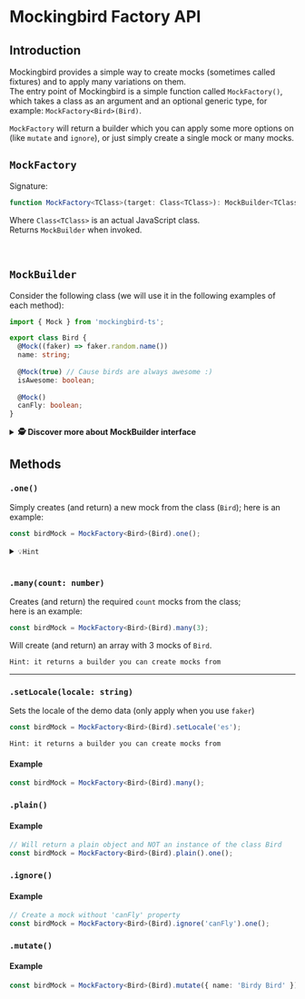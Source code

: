 # Mockingbird Factory API

## Introduction
Mockingbird provides a simple way to create mocks (sometimes called fixtures)
and to apply many variations on them. \
The entry point of Mockingbird is a simple function called `MockFactory()`, which takes 
a class as an argument and an optional generic type, for example: `MockFactory<Bird>(Bird)`.

`MockFactory` will return a builder which you can apply some more options on (like `mutate` and `ignore`),
or just simply create a single mock or many mocks.

## `MockFactory`

Signature:
```typescript
function MockFactory<TClass>(target: Class<TClass>): MockBuilder<TClass>;
```

Where `Class<TClass>` is an actual JavaScript class. \
Returns `MockBuilder` when invoked.

<br>

## `MockBuilder`

Consider the following class (we will use it in the following examples of each method):

```typescript
import { Mock } from 'mockingbird-ts'; 

export class Bird {
  @Mock((faker) => faker.random.name())
  name: string;
  
  @Mock(true) // Cause birds are always awesome :)
  isAwesome: boolean;
  
  @Mock()
  canFly: boolean;
}
```

<details><summary><b>🕵️‍ Discover more about MockBuilder interface</b></summary><p>

```typescript
export interface MockBuilder<TClass = any> {
  setLocale(locale: string): this;
  plain(): this;
  mutate(overrides: OverrideKeys<TClass>): Omit<MockBuilder<TClass>, 'mutate'>;
  ignore(...keys: IgnoreKeys<TClass>): this;
  one(): TClass;
  many(count: number): TClass[];
}
```
</p></details>


## Methods

### `.one()`
Simply creates (and return) a new mock from the class (`Bird`); here is an example:

```typescript
const birdMock = MockFactory<Bird>(Bird).one();
```

<details><summary><code>💡Hint</code></summary><p>

```
The .one() method can not be chained,
it just return an instance of the class
```
</p></details>


<br />

### `.many(count: number)`
Creates (and return) the required `count` mocks from the class; \
here is an example:

```typescript
const birdMock = MockFactory<Bird>(Bird).many(3);
```

Will create (and return) an array with 3 mocks of `Bird`.

```Hint: it returns a builder you can create mocks from```

<hr />

### `.setLocale(locale: string)`
Sets the locale of the demo data (only apply when you use `faker`)

```typescript
const birdMock = MockFactory<Bird>(Bird).setLocale('es');
```

```Hint: it returns a builder you can create mocks from```

#### Example

```typescript
const birdMock = MockFactory<Bird>(Bird).many();
```

### `.plain()`

#### Example

```typescript
// Will return a plain object and NOT an instance of the class Bird
const birdMock = MockFactory<Bird>(Bird).plain().one();
```

### `.ignore()`


#### Example

```typescript
// Create a mock without 'canFly' property
const birdMock = MockFactory<Bird>(Bird).ignore('canFly').one();
```

### `.mutate()`


#### Example

```typescript
const birdMock = MockFactory<Bird>(Bird).mutate({ name: 'Birdy Bird' }).one();
```